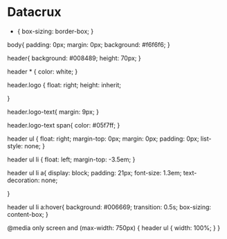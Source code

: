 # Datacrux
* {
    box-sizing: border-box;
}

body{
    padding: 0px;
    margin: 0px;
    background: #f6f6f6;
}

header{
    background: #008489;
    height: 70px;
}

header * {
    color: white;
}

header.logo {
    float: right;
    height: inherit;

}

header.logo-text{
    margin: 9px;
}

header.logo-text span{
    color: #05f7ff;
}

header ul {
    float: right;
    margin-top: 0px;
    margin: 0px;
    padding: 0px;
    list-style: none;
}

header ul li {
    float: left; 
    margin-top: -3.5em;
}

header ul li a{
    display: block;
    padding: 21px;
    font-size: 1.3em;
    text-decoration: none;
    
}

header ul li a:hover{
    background: #006669;
    transition: 0.5s;
    box-sizing: content-box;
}


@media only screen and (max-width: 750px) {
    header ul {
        width: 100%;
    }
}
